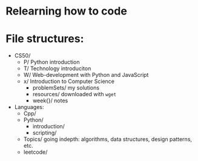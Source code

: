 # Relearning how to code

# File structures:
- CS50/
	- P/ Python introduction
	- T/ Technology introduciton
	- W/ Web-development with Python and JavaScript
	- x/ Introduction to Computer Science
		- problemSets/ my solutions
		- resources/ downloaded with `wget`
		- week{}/ notes
- Languages:
	- Cpp/
	- Python/
		- introduction/
		- scripting/
	- Topics/ going indepth: algorithms, data structures, design patterns, etc.
	- leetcode/
